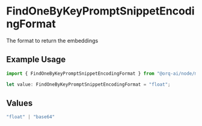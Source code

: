 # FindOneByKeyPromptSnippetEncodingFormat

The format to return the embeddings

## Example Usage

```typescript
import { FindOneByKeyPromptSnippetEncodingFormat } from "@orq-ai/node/models/operations";

let value: FindOneByKeyPromptSnippetEncodingFormat = "float";
```

## Values

```typescript
"float" | "base64"
```